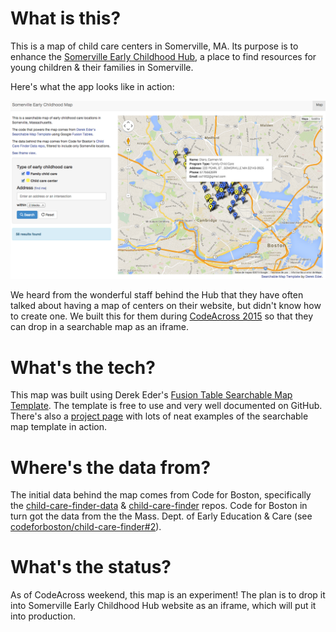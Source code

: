 # What is this? 
This is a map of child care centers in Somerville, MA. Its purpose is to enhance the [Somerville Early Childhood Hub](http://somervillehub.org/), a place to find resources for young children & their families in Somerville. 

Here's what the app looks like in action:

![Searchable Early Childhood Map](/images/searchable-map-screenshot.png)

We heard from the wonderful staff behind the Hub that they have often talked about having a map of centers on their website, but didn't know how to create one. We built this for them during [CodeAcross 2015](http://www.meetup.com/Code-for-Boston/events/219132652/) so that they can drop in a searchable map as an iframe.

# What's the tech? 
This map was built using Derek Eder's [Fusion Table Searchable Map Template](https://github.com/derekeder/FusionTable-Map-Template). The template is free to use and very well documented on GitHub. There's also a [project page](http://derekeder.com/searchable_map_template/) with lots of neat examples of the searchable map template in action.

# Where's the data from?
The initial data behind the map comes from Code for Boston, specifically the [child-care-finder-data](https://github.com/codeforboston/child-care-finder-data) & [child-care-finder](https://github.com/codeforboston/child-care-finder) repos. Code for Boston in turn got the data from the the Mass. Dept. of Early Education & Care (see [codeforboston/child-care-finder#2](https://github.com/codeforboston/child-care-finder/issues/2#issuecomment-75475746)).

# What's the status?
As of CodeAcross weekend, this map is an experiment! The plan is to drop it into Somerville Early Childhood Hub website as an iframe, which will put it into production. 